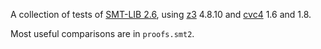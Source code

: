 A collection of tests of [SMT-LIB 2.6](http://smtlib.cs.uiowa.edu/papers/smt-lib-reference-v2.6-r2021-05-12.pdf),
using [z3](https://github.com/Z3Prover/z3) 4.8.10 and [cvc4](https://github.com/cvc5/cvc5) 1.6 and
1.8.

Most useful comparisons are in `proofs.smt2`.
